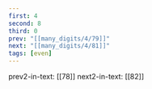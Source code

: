 ```yaml
---
first: 4
second: 8
third: 0
prev: "[[many_digits/4/79]]"
next: "[[many_digits/4/81]]"
tags: [even]
---
```

prev2-in-text: [[78]]
next2-in-text: [[82]]
